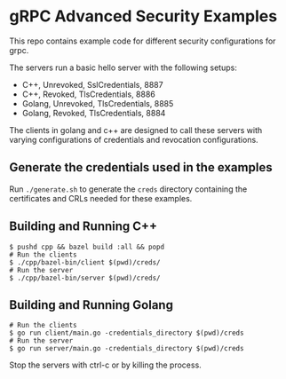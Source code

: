 # gRPC Advanced Security Examples
This repo contains example code for different security configurations for grpc.

The servers run a basic hello server with the following setups:
* C++, Unrevoked, SslCredentials, 8887
* C++, Revoked, TlsCredentials, 8886
* Golang, Unrevoked, TlsCredentials, 8885
* Golang, Revoked, TlsCredentials, 8884

The clients in golang and c++ are designed to call these servers with varying configurations of credentials and revocation configurations.

## Generate the credentials used in the examples
Run `./generate.sh` to generate the `creds` directory containing the certificates and CRLs needed for these examples.

## Building and Running C++
```
$ pushd cpp && bazel build :all && popd
# Run the clients
$ ./cpp/bazel-bin/client $(pwd)/creds/
# Run the server
$ ./cpp/bazel-bin/server $(pwd)/creds/
```

## Building and Running Golang
```
# Run the clients
$ go run client/main.go -credentials_directory $(pwd)/creds
# Run the server
$ go run server/main.go -credentials_directory $(pwd)/creds
```

Stop the servers with ctrl-c or by killing the process.